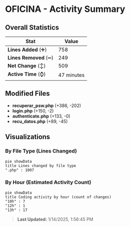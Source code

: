 # OFICINA - Activity Summary 

## Overall Statistics

| Stat                   | Value                                                             |
| ---------------------- | ----------------------------------------------------------------- |
| **Lines Added** (➕)   | 758                                          |
| **Lines Removed** (➖) | 249                                        |
| **Net Change** (↕)    | 509                |
| **Active Time** (⌚)   | 47 minutes |


## Modified Files
- **recuperar_psw.php** (+386, -202)
- **login.php** (+150, -2)
- **authenticate.php** (+133, -0)
- **recu_datos.php** (+89, -45)

## Visualizations

### By File Type (Lines Changed)

```mermaid
pie showData
title Lines changed by file type
".php" : 1007
```

### By Hour (Estimated Activity Count)

```mermaid
pie showData
title Coding activity by hour (count of changes)
"10h" : 7
"12h" : 1
"13h" : 17
```


> **Last Updated:** 1/14/2025, 1:56:45 PM